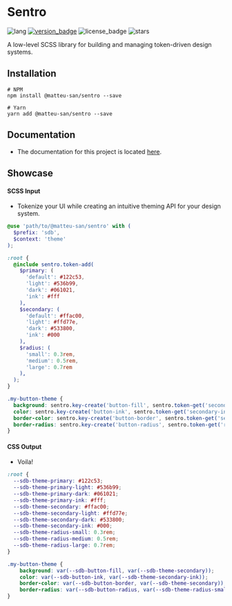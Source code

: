 # Sentro
![lang](https://img.shields.io/badge/lang-SCSS-%23c69)
[![version_badge](https://img.shields.io/npm/v/@matteusan/sentro)](https://www.npmjs.com/package/@matteusan/sentro)
![license_badge](https://img.shields.io/npm/l/@matteusan/sentro)
![stars](https://img.shields.io/github/stars/MatteuSan/sentro?style=social)

A low-level SCSS library for building and managing token-driven design systems.

## Installation
```shell
# NPM
npm install @matteu-san/sentro --save

# Yarn
yarn add @matteu-san/sentro --save
```

## Documentation
- The documentation for this project is located [here](https://docs.matteusan.me/docs/sentro).

## Showcase
#### SCSS Input
- Tokenize your UI while creating an intuitive theming API for your design system.
```scss
@use 'path/to/@matteu-san/sentro' with (
  $prefix: 'sdb',
  $context: 'theme'
);

:root {
  @include sentro.token-add(
    $primary: (
      'default': #122c53,
      'light': #536b99,
      'dark': #061021,
      'ink': #fff
    ),
    $secondary: (
      'default': #ffac00,
      'light': #ffd77e,
      'dark': #533800,
      'ink': #000
    ),
    $radius: (
      'small': 0.3rem,
      'medium': 0.5rem,
      'large': 0.7rem
    ),
  );
}

.my-button-theme {
  background: sentro.key-create('button-fill', sentro.token-get('secondary'));
  color: sentro.key-create('button-ink', sentro.token-get('secondary-ink'));
  border-color: sentro.key-create('button-border', sentro.token-get('secondary'));
  border-radius: sentro.key-create('button-radius', sentro.token-get('radius-small'));
}
```
#### CSS Output
- Voila!
```css
:root {
  --sdb-theme-primary: #122c53;
  --sdb-theme-primary-light: #536b99;
  --sdb-theme-primary-dark: #061021;
  --sdb-theme-primary-ink: #fff;
  --sdb-theme-secondary: #ffac00;
  --sdb-theme-secondary-light: #ffd77e;
  --sdb-theme-secondary-dark: #533800;
  --sdb-theme-secondary-ink: #000;
  --sdb-theme-radius-small: 0.3rem;
  --sdb-theme-radius-medium: 0.5rem;
  --sdb-theme-radius-large: 0.7rem;
}

.my-button-theme {
    background: var(--sdb-button-fill, var(--sdb-theme-secondary));
    color: var(--sdb-button-ink, var(--sdb-theme-secondary-ink));
    border-color: var(--sdb-button-border, var(--sdb-theme-secondary));
    border-radius: var(--sdb-button-radius, var(--sdb-theme-radius-small));
}
```